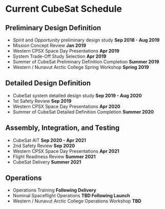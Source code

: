 # Current CubeSat Schedule

## Preliminary Design Definition 
* _Spirit_ and _Opportunity_ preliminary design study **Sep 2018 - Aug 2019**
* Mission Concept Review **Jan 2019**
* Western CPSX Space Day Presentations **Apr 2019**
* System Trade-Off Study Selection **Apr 2019**
* Summer of CubeSat Preliminary Definition Completion **Summer 2019**
* Western / Nunavut Arctic College Spring Workshop **Spring 2019**

## Detailed Design Definition 
* CubeSat system detailed design study **Sep 2019 - Aug 2020**
* 1st Safety Review **Sep 2019**
* Western CPSX Space Day Presentations **Apr 2020**
* Summer of CubeSat Detailed Definition Completion **Summer 2020**

## Assembly, Integration, and Testing
* CubeSat AIT **Sep 2020 - Apr 2021**
* 2nd Safety Review **Sep 2020**
* Western CPSX Space Day Presentations **Apr 2021**
* Flight Readiness Review **Summer 2021**
* CubeSat Delivery **Summer 2021**

## Operations
* Operations Training **Following Delivery**
* Nominal Spaceflight Operations **TBD Following Launch**
* Western / Nunavut Arctic College Operations Workshop **TBD**